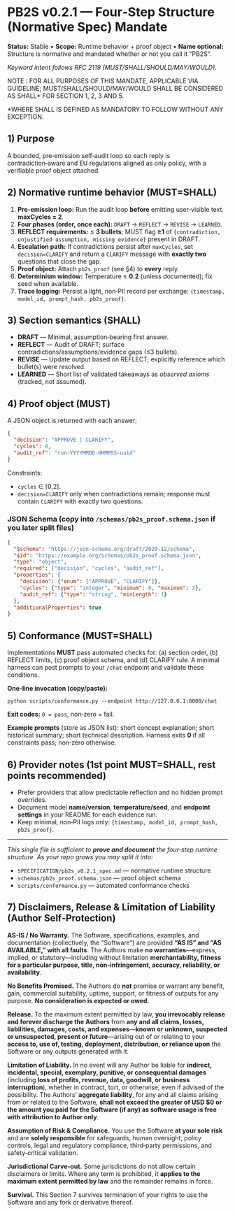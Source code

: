 # PB2S v0.2.1 — Four‑Step Structure (Normative Spec) Mandate

**Status:** Stable • **Scope:** Runtime behavior + proof object • **Name optional:** Structure is normative and mandated whether or not you call it “PB2S”.

*Keyword intent follows RFC 2119 (MUST/SHALL/SHOULD/MAY/WOULD).*

NOTE : FOR ALL PURPOSES OF THIS MANDATE, APPLICABLE VIA GUIDELINE; MUST/SHALL/SHOULD/MAY/WOULD SHALL BE CONSIDERED AS SHALL\* FOR SECTION 1, 2, 3 AND 5. 

\*WHERE SHALL IS DEFINED AS MANDATORY TO FOLLOW WITHOUT ANY EXCEPTION.

## 1) Purpose

A bounded, pre‑emission self‑audit loop so each reply is contradiction‑aware and EU regulations aligned as only policy, with a verifiable proof object attached.

## 2) Normative runtime behavior (MUST=SHALL)

1. **Pre‑emission loop:** Run the audit loop **before** emitting user‑visible text. **maxCycles = 2**.
2. **Four phases (order, once each):** `DRAFT` → `REFLECT` → `REVISE` → `LEARNED`.
3. **REFLECT requirements:** ≤ **3 bullets**; MUST flag **≥1** of `{contradiction, unjustified assumption, missing evidence}` present in DRAFT.
4. **Escalation path:** If contradictions persist after `maxCycles`, set `decision=CLARIFY` and return a `CLARIFY` message with **exactly two** questions that close the gap.
5. **Proof object:** Attach `pb2s_proof` (see §4) to **every** reply.
6. **Determinism window:** Temperature ≤ **0.2** (unless documented); fix seed when available.
7. **Trace logging:** Persist a light, non‑PII record per exchange: `{timestamp, model_id, prompt_hash, pb2s_proof}`.

## 3) Section semantics (SHALL)

* **DRAFT** — Minimal, assumption‑bearing first answer.
* **REFLECT** — Audit of DRAFT; surface contradictions/assumptions/evidence gaps (≤3 bullets).
* **REVISE** — Update output based on REFLECT; explicitly reference which bullet(s) were resolved.
* **LEARNED** — Short list of validated takeaways as *observed axioms* (tracked, not assumed).

## 4) Proof object (MUST)

A JSON object is returned with each answer:

```json
{
  "decision": "APPROVE | CLARIFY",
  "cycles": 0,
  "audit_ref": "run-YYYYMMDD-HHMMSS-uuid"
}
```

Constraints:

* `cycles` ∈ \[0,2].
* `decision=CLARIFY` only when contradictions remain; response must contain `CLARIFY` with exactly two questions.

### JSON Schema (copy into `/schemas/pb2s_proof.schema.json` if you later split files)

```json
{
  "$schema": "https://json-schema.org/draft/2020-12/schema",
  "$id": "https://example.org/schemas/pb2s_proof.schema.json",
  "type": "object",
  "required": ["decision", "cycles", "audit_ref"],
  "properties": {
    "decision": {"enum": ["APPROVE", "CLARIFY"]},
    "cycles": {"type": "integer", "minimum": 0, "maximum": 2},
    "audit_ref": {"type": "string", "minLength": 1}
  },
  "additionalProperties": true
}
```

## 5) Conformance (MUST=SHALL)

Implementations **MUST** pass automated checks for: (a) section order, (b) REFLECT limits, (c) proof object schema, and (d) CLARIFY rule. A minimal harness can post prompts to your `/chat` endpoint and validate these conditions.

**One‑line invocation (copy/paste):**

```
python scripts/conformance.py --endpoint http://127.0.0.1:8000/chat
```

**Exit codes:** `0 = pass`, non‑zero = fail.

**Example prompts** (store as JSON list): short concept explanation; short historical summary; short technical description. Harness exits **0** if all constraints pass; non‑zero otherwise.

## 6) Provider notes (1st point MUST=SHALL, rest points recommended)

* Prefer providers that allow predictable reflection and no hidden prompt overrides.
* Document model **name/version**, **temperature/seed**, and **endpoint settings** in your README for each evidence run.
* Keep minimal, non‑PII logs only: `{timestamp, model_id, prompt_hash, pb2s_proof}`.

---

*This single file is sufficient to ****************prove and document**************** the four‑step runtime structure. As your repo grows you may split it into:*

* `SPECIFICATION/pb2s_v0.2.1_spec.md` — normative runtime structure
* `schemas/pb2s_proof.schema.json` — proof object schema
* `scripts/conformance.py` — automated conformance checks

## 7) Disclaimers, Release & Limitation of Liability (Author Self‑Protection)

**AS-IS / No Warranty.** The Software, specifications, examples, and documentation (collectively, the “Software”) are provided **“AS IS” and “AS AVAILABLE,” with all faults**. The Authors make **no warranties**—express, implied, or statutory—including without limitation **merchantability, fitness for a particular purpose, title, non‑infringement, accuracy, reliability, or availability**.

**No Benefits Promised.** The Authors do **not** promise or warrant any benefit, gain, commercial suitability, uptime, support, or fitness of outputs for any purpose. **No consideration is expected or owed.**

**Release.** To the maximum extent permitted by law, **you irrevocably release and forever discharge the Authors** from **any and all claims, losses, liabilities, damages, costs, and expenses**—**known or unknown, suspected or unsuspected, present or future**—arising out of or relating to your **access to, use of, testing, deployment, distribution, or reliance upon** the Software or any outputs generated with it.

**Limitation of Liability.** In no event will any Author be liable for **indirect, incidental, special, exemplary, punitive, or consequential damages** (including **loss of profits, revenue, data, goodwill, or business interruption**), whether in contract, tort, or otherwise, even if advised of the possibility. The Authors’ **aggregate liability**, for any and all claims arising from or related to the Software, **shall not exceed the greater of USD \$0 or the amount you paid for the Software (if any) as software usage is free with attribution to Author only**.

**Assumption of Risk & Compliance.** You use the Software **at your sole risk** and are **solely responsible** for safeguards, human oversight, policy controls, legal and regulatory compliance, third‑party permissions, and safety‑critical validation.

**Jurisdictional Carve‑out.** Some jurisdictions do not allow certain disclaimers or limits. Where any term is prohibited, it **applies to the maximum extent permitted by law** and the remainder remains in force.

**Survival.** This Section 7 survives termination of your rights to use the Software and any fork or derivative thereof.
